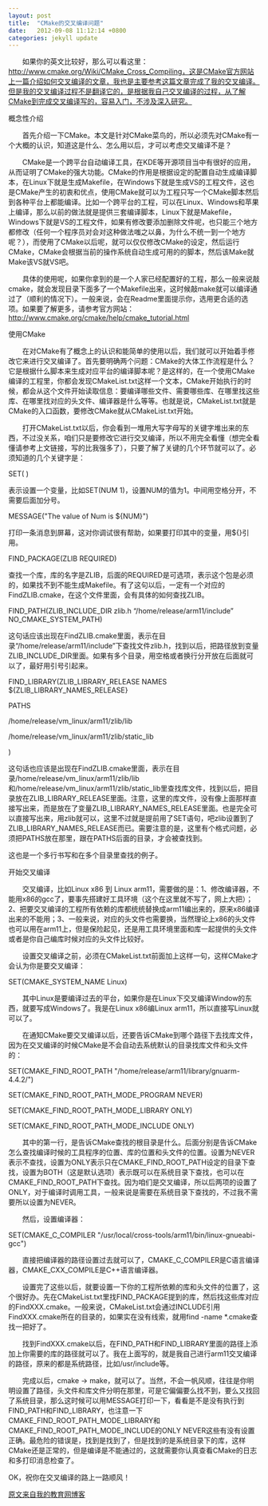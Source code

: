 ```yaml
---
layout: post
title:  "CMake的交叉编译问题"
date:   2012-09-08 11:12:14 +0800
categories: jekyll update
---
```

　　如果你的英文比较好，那么可以看这里：http://www.cmake.org/Wiki/CMake_Cross_Compiling，这是CMake官方网站上一篇介绍如何交叉编译的文章，我也是主要参考这篇文章完成了我的交叉编译。但是我的交叉编译过程不是翻译它的，是根据我自己交叉编译的过程，从了解CMake到完成交叉编译写的，容易入门，不涉及深入研究。

概念性介绍

　　首先介绍一下CMake。本文是针对CMake菜鸟的，所以必须先对CMake有一个大概的认识，知道这是什么、怎么用以后，才可以考虑交叉编译不是？
 <!-- more -->

　　CMake是一个跨平台自动编译工具，在KDE等开源项目当中有很好的应用，从而证明了CMake的强大功能。CMake的作用是根据设定的配置自动生成编译脚本，在Linux下就是生成Makefile，在Windows下就是生成VS的工程文件，这也是CMake产生的初衷和优点，使用CMake就可以为工程只写一个CMake脚本然后到各种平台上都能编译。比如一个跨平台的工程，可以在Linux、Windows和苹果上编译，那么以前的做法就是提供三套编译脚本，Linux下就是Makefile，Windows下就是VS的工程文件，如果有修改要添加删除文件呢，也只能三个地方都修改（任何一个程序员对会对这种做法嗤之以鼻，为什么不统一到一个地方呢？），而使用了CMake以后呢，就可以仅仅修改CMake的设定，然后运行CMake，CMake会根据当前的操作系统自动生成可用的的脚本，然后该Make就Make该VS就VS吧。

　　具体的使用呢，如果你拿到的是一个人家已经配置好的工程，那么一般来说敲cmake，就会发现目录下面多了一个Makefile出来，这时候敲make就可以编译通过了（顺利的情况下）。一般来说，会在Readme里面提示你，选用更合适的选项。如果要了解更多，请参考官方网站：http://www.cmake.org/cmake/help/cmake_tutorial.html

使用CMake

　　在对CMake有了概念上的认识和能简单的使用以后，我们就可以开始着手修改它来进行交叉编译了。首先要明确两个问题：CMake的大体工作流程是什么？它是根据什么脚本来生成对应平台的编译脚本呢？是这样的，在一个使用CMake编译的工程里，你都会发现CMakeList.txt这样一个文本，CMake开始执行的时候，都会从这个文件开始读取信息：要编译哪些文件、需要哪些库、在哪里找这些库、在哪里找对应的头文件、编译器是什么等等。也就是说，CMakeList.txt就是CMake的入口函数，要修改CMake就从CMakeList.txt开始。

　　打开CMakeList.txt以后，你会看到一堆用大写字母写的关键字堆出来的东西，不过没关系，咱们只是要修改它进行交叉编译，所以不用完全看懂（想完全看懂请参考上文链接，写的比我强多了），只要了解了关键的几个环节就可以了。必须知道的几个关键字是：

SET( )

表示设置一个变量，比如SET(NUM 1)，设置NUM的值为1。中间用空格分开，不需要后面加分号。

MESSAGE("The value of Num is ${NUM}")

打印一条消息到屏幕，这对你调试很有帮助，如果要打印其中的变量，用${}引用。

FIND_PACKAGE(ZLIB REQUIRED)

查找一个库，库的名字是ZLIB，后面的REQUIRED是可选项，表示这个包是必须的，如果找不到不能生成Makefile。有了这句以后，一定有一个对应的FindZLIB.cmake，在这个文件里面，会有具体的如何查找ZLIB。

FIND_PATH(ZLIB_INCLUDE_DIR zlib.h “/home/release/arm11/include” NO_CMAKE_SYSTEM_PATH)

这句话应该出现在FindZLIB.cmake里面，表示在目录“/home/release/arm11/include”下查找文件zlib.h，找到以后，把路径放到变量ZLIB_INCLUDE_DIR里面。如果有多个目录，用空格或者换行分开放在后面就可以了，最好用引号引起来。

FIND_LIBRARY(ZLIB_LIBRARY_RELEASE NAMES ${ZLIB_LIBRARY_NAMES_RELEASE}

PATHS

/home/release/vm_linux/arm11/zlib/lib

/home/release/vm_linux/arm11/zlib/static_lib

)

这句话也应该是出现在FindZLIB.cmake里面，表示在目录/home/release/vm_linux/arm11/zlib/lib和/home/release/vm_linux/arm11/zlib/static_lib里查找库文件，找到以后，把目录放在ZLIB_LIBRARY_RELEASE里面。注意，这里的库文件，没有像上面那样直接写出来，而是放在了变量ZLIB_LIBRARY_NAMES_RELEASE里面。也是完全可以直接写出来，用zlib就可以，这里不过就是提前用了SET语句，吧zlib设置到了ZLIB_LIBRARY_NAMES_RELEASE而已。需要注意的是，这里有个格式问题，必须把PATHS放在那里，跟在PATHS后面的目录，才会被查找到。

这也是一个多行书写和在多个目录里查找的例子。

开始交叉编译

　　交叉编译，比如Linux x86 到 Linux arm11，需要做的是：1、修改编译器，不能用x86的gcc了，要事先搭建好工具环境（这个在这里就不写了，网上大把）；2、把要交叉编译的工程所有依赖的库都统统替换成arm11编出来的，原来x86编译出来的不能用；3、一般来说，对应的头文件也需要换，当然理论上x86的头文件也可以用在arm11上，但是保险起见，还是用工具环境里面和库一起提供的头文件或者是你自己编库时候对应的头文件比较好。

　　设置交叉编译之前，必须在CMakeList.txt前面加上这样一句，这样CMake才会认为你是要交叉编译：

SET(CMAKE_SYSTEM_NAME Linux)

　　其中Linux是要编译过去的平台，如果你是在Linux下交叉编译Window的东西，就要写成Windows了。我是在Linux x86编Linux arm11，所以直接写Linux就可以了。

　　在通知CMake要交叉编译以后，还要告诉CMake到哪个路径下去找库文件，因为在交叉编译的时候CMake是不会自动去系统默认的目录找库文件和头文件的：

SET(CMAKE_FIND_ROOT_PATH "/home/release/arm11/library/gnuarm-4.4.2/")

SET(CMAKE_FIND_ROOT_PATH_MODE_PROGRAM NEVER)

SET(CMAKE_FIND_ROOT_PATH_MODE_LIBRARY ONLY)

SET(CMAKE_FIND_ROOT_PATH_MODE_INCLUDE ONLY)

　　其中的第一行，是告诉CMake查找的根目录是什么。后面分别是告诉CMake怎么查找编译时候的工具程序的位置、库的位置和头文件的位置。设置为NEVER表示不查找，设置为ONLY表示只在CMAKE_FIND_ROOT_PATH设定的目录下查找，设置为BOTH（这是默认选项）表示既可以在系统目录下查找，也可以在CMAKE_FIND_ROOT_PATH下查找。因为咱们是交叉编译，所以后两项的设置了ONLY，对于编译时调用工具，一般来说是需要在系统目录下查找的，不过我不需要所以设置为NEVER。

　　然后，设置编译器：

SET(CMAKE_C_COMPILER "/usr/local/cross-tools/arm11/bin/linux-gnueabi-gcc")

　　直接把编译器的路径设置过去就可以了，CMAKE_C_COMPILER是C语言编译器，CMAKE_CXX_COMPILE是C++语言编译器。

　　设置完了这些以后，就要设置一下你的工程所依赖的库和头文件的位置了，这个很好办。先在CMakeList.txt里找FIND_PACKAGE提到的库，然后找这些库对应的FindXXX.cmake。一般来说，CMakeList.txt会通过INCLUDE引用FindXXX.cmake所在的目录的，如果实在没有线索，就用find -name *.cmake查找一把好了。

　　找到FindXXX.cmake以后，在FIND_PATH和FIND_LIBRARY里面的路径上添加上你需要的库的路径就可以了。我在上面写的，就是我自己进行arm11交叉编译的路径，原来的都是系统路径，比如/usr/include等。

　　完成以后，cmake -> make，就可以了。当然，不会一帆风顺，往往是你明明设置了路径，头文件和库文件分明在那里，可是它偏偏要么找不到，要么又找回了系统目录，那么这时候可以用MESSAGE打印一下，看看是不是没有执行到FIND_PATH和FIND_LIBRARY，也注意一下CMAKE_FIND_ROOT_PATH_MODE_LIBRARY和CMAKE_FIND_ROOT_PATH_MODE_INCLUDE的ONLY NEVER这些有没有设置正确。最危险的错误是，找到是找到了，但是找到的是系统目录下的库，这样CMake还是正常的，但是编译是不能通过的，这就需要你认真查看CMake的日志和多打印消息检查了。

OK，祝你在交叉编译的路上一路顺风！



[原文来自我的教育网博客][教育网博客]

[教育网博客]:http://teacher.edu.cn/pc/article/201209/555755.html
